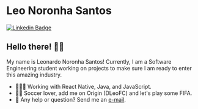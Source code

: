 # Leo Noronha Santos

[![Linkedin Badge](https://img.shields.io/badge/-LinkedIn-blue?style=flat&logo=LinkedIn&logoColor=white)](https://www.linkedin.com/in/leonardo-santos1)

## Hello there! ✌🏻

My name is Leonardo Noronha Santos! Currently, I am a Software Engineering student working on projects to make sure I am ready to enter this amazing industry.

- 👨🏻‍💻 Working with React Native, Java, and JavaScript.
- 🤘🏻 Soccer lover, add me on Origin (DLeoFC) and let's play some FIFA.
- 📩 Any help or question? Send me an [e-mail](mailto:dev.leo.santos@gmail.com).
